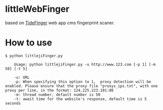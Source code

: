 # littleWebFinger
based on  [TideFinger](https://github.com/TideSec/TideFinger) web app cms  fingerprint scaner.

# How to use

```
$ python littlejiFinger.py

    Usage: python littlejiFinger.py -u http://www.123.com [-p 1] [-m 50] [-t 5]

    -u: URL 
    -p: When specifying this option to 1,  proxy detection will be enabled. Please ensure that the proxy file "proxys_ips.txt", with one proxy per line, in the format: 124.225.223.101:80
    -m: thread number, default number is 50
    -t: await time for the website's response, default time is 5 seconds
```



